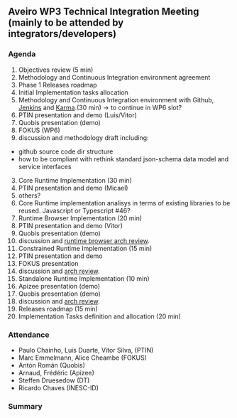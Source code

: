 ## Aveiro WP3 Technical Integration Meeting (mainly to be attended by integrators/developers)

### Agenda

1. Objectives review (5 min)
 1. Methodology and Continuous Integration environment agreement
 2. Phase 1 Releases roadmap
 3. Initial Implementation tasks allocation
2. Methodology and Continuous Integration environment with Github, [Jenkins](http://jenkins-ci.org/) and [Karma](http://karma-runner.github.io/0.13/index.html).(30 min) -> to continue in WP6 slot?
 1. PTIN presentation and demo (Luis/Vitor)
 2. Quobis presentation (demo)
 3. FOKUS (WP6) 
 4. discussion and methodology draft including:
   * github source code dir structure
   * how to be compliant with rethink standard json-schema data model and service interfaces

3. Core Runtime Implementation (30 min)
 1. PTIN presentation and demo (Micael)
 2. others?
 3. Core Runtime implementation analisys in terms of existing libraries to be reused. Javascript or Typescript #46?
4. Runtime Browser Implementation (20 min)
 1. PTIN presentation and demo (Vitor)
 2. Quobis presentation (demo)
 3. discussion and [runtime browser arch review](../specs/runtime/implementation/browser-runtime.md). 
4. Constrained Runtime Implementation (15 min)
 1. PTIN presentation and demo
 2. FOKUS presentation 
 3. discussion and [arch review](../specs/runtime/implementation/gw-runtime.md). 
5. Standalone Runtime Implementation (10 min)
 1. Apizee presentation (demo)
 2. Quobis presentation (demo)
 3. discussion and [arch review](../specs/runtime/implementation/standalon-runtime.md). 
6. Releases roadmap (15 min)
7. Implementation Tasks definition and allocation (20 min)

### Attendance

* Paulo Chainho, Luis Duarte, Vitor Silva,  (PTIN)
* Marc Emmelmann, Alice Cheambe (FOKUS)
* Antón Román (Quobis)
* Arnaud, Frédéric (Apizee)
* Steffen Druesedow (DT)
* Ricardo Chaves (INESC-ID)

### Summary

